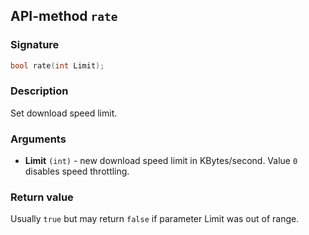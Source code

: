 ## API-method `rate`

### Signature
``` c++
bool rate(int Limit);
```

### Description
Set download speed limit.

### Arguments
- **Limit** `(int)` - new download speed limit in KBytes/second. Value `0` disables speed throttling.

### Return value
Usually `true` but may return `false` if parameter Limit was out of range.
